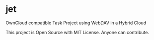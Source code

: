 # jet
OwnCloud compatible Task Project using WebDAV in a Hybrid Cloud

This project is Open Source with MIT License. Anyone can contribute.

